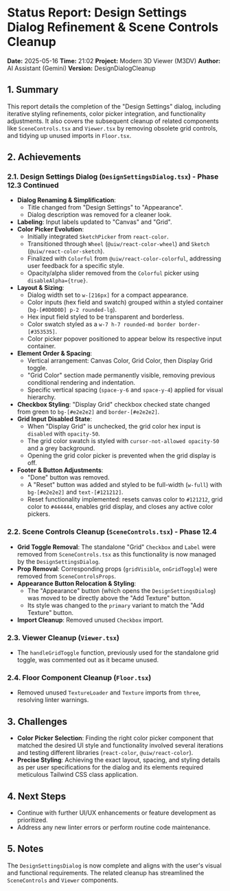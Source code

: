 # Status Report: Design Settings Dialog Refinement & Scene Controls Cleanup

**Date:** 2025-05-16
**Time:** 21:02
**Project:** Modern 3D Viewer (M3DV)
**Author:** AI Assistant (Gemini)
**Version:** DesignDialogCleanup

## 1. Summary
This report details the completion of the "Design Settings" dialog, including iterative styling refinements, color picker integration, and functionality adjustments. It also covers the subsequent cleanup of related components like `SceneControls.tsx` and `Viewer.tsx` by removing obsolete grid controls, and tidying up unused imports in `Floor.tsx`.

## 2. Achievements

### 2.1. Design Settings Dialog (`DesignSettingsDialog.tsx`) - Phase 12.3 Continued
*   **Dialog Renaming & Simplification**:
    *   Title changed from "Design Settings" to "Appearance".
    *   Dialog description was removed for a cleaner look.
*   **Labeling**: Input labels updated to "Canvas" and "Grid".
*   **Color Picker Evolution**:
    *   Initially integrated `SketchPicker` from `react-color`.
    *   Transitioned through `Wheel` (`@uiw/react-color-wheel`) and `Sketch` (`@uiw/react-color-sketch`).
    *   Finalized with `Colorful` from `@uiw/react-color-colorful`, addressing user feedback for a specific style.
    *   Opacity/alpha slider removed from the `Colorful` picker using `disableAlpha={true}`.
*   **Layout & Sizing**:
    *   Dialog width set to `w-[216px]` for a compact appearance.
    *   Color inputs (hex field and swatch) grouped within a styled container (`bg-[#0D0D0D] p-2 rounded-lg`).
    *   Hex input field styled to be transparent and borderless.
    *   Color swatch styled as a `w-7 h-7 rounded-md border border-[#353535]`.
    *   Color picker popover positioned to appear below its respective input container.
*   **Element Order & Spacing**:
    *   Vertical arrangement: Canvas Color, Grid Color, then Display Grid toggle.
    *   "Grid Color" section made permanently visible, removing previous conditional rendering and indentation.
    *   Specific vertical spacing (`space-y-6` and `space-y-4`) applied for visual hierarchy.
*   **Checkbox Styling**: "Display Grid" checkbox checked state changed from green to `bg-[#e2e2e2]` and `border-[#e2e2e2]`.
*   **Grid Input Disabled State**:
    *   When "Display Grid" is unchecked, the grid color hex input is `disabled` with `opacity-50`.
    *   The grid color swatch is styled with `cursor-not-allowed opacity-50` and a grey background.
    *   Opening the grid color picker is prevented when the grid display is off.
*   **Footer & Button Adjustments**:
    *   "Done" button was removed.
    *   A "Reset" button was added and styled to be full-width (`w-full`) with `bg-[#e2e2e2]` and `text-[#121212]`.
    *   Reset functionality implemented: resets canvas color to `#121212`, grid color to `#444444`, enables grid display, and closes any active color pickers.

### 2.2. Scene Controls Cleanup (`SceneControls.tsx`) - Phase 12.4
*   **Grid Toggle Removal**: The standalone "Grid" `Checkbox` and `Label` were removed from `SceneControls.tsx` as this functionality is now managed by the `DesignSettingsDialog`.
*   **Prop Removal**: Corresponding props (`gridVisible`, `onGridToggle`) were removed from `SceneControlsProps`.
*   **Appearance Button Relocation & Styling**:
    *   The "Appearance" button (which opens the `DesignSettingsDialog`) was moved to be directly above the "Add Texture" button.
    *   Its style was changed to the `primary` variant to match the "Add Texture" button.
*   **Import Cleanup**: Removed unused `Checkbox` import.

### 2.3. Viewer Cleanup (`Viewer.tsx`)
*   The `handleGridToggle` function, previously used for the standalone grid toggle, was commented out as it became unused.

### 2.4. Floor Component Cleanup (`Floor.tsx`)
*   Removed unused `TextureLoader` and `Texture` imports from `three`, resolving linter warnings.

## 3. Challenges
*   **Color Picker Selection**: Finding the right color picker component that matched the desired UI style and functionality involved several iterations and testing different libraries (`react-color`, `@uiw/react-color`).
*   **Precise Styling**: Achieving the exact layout, spacing, and styling details as per user specifications for the dialog and its elements required meticulous Tailwind CSS class application.

## 4. Next Steps
*   Continue with further UI/UX enhancements or feature development as prioritized.
*   Address any new linter errors or perform routine code maintenance.

## 5. Notes
The `DesignSettingsDialog` is now complete and aligns with the user's visual and functional requirements. The related cleanup has streamlined the `SceneControls` and `Viewer` components. 